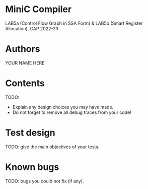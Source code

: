 # MiniC Compiler 
LAB5a (Control Flow Graph in SSA Form) & LAB5b (Smart Register Allocation), CAP 2022-23

# Authors

YOUR NAME HERE

# Contents

TODO:
- Explain any design choices you may have made.
- Do not forget to remove all debug traces from your code!

# Test design 

TODO: give the main objectives of your tests.

# Known bugs

TODO: bugs you could not fix (if any).
